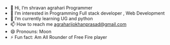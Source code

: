 - 👋 Hi, I’m shravan agrahari Programmer
- 👀 I’m interested in Programming Full stack developer , Web Development 
- 🌱 I’m currently learning UG and python
- 📫 How to reach me agraharijokhanprasad@gmail.com
- 😄 Pronouns: Moon
- ⚡ Fun fact: Am All Rounder of Free Fire player

<!---
shravan120120/shravan120120 is a ✨ special ✨ repository because its `README.md` (this file) appears on your GitHub profile.
You can click the Preview link to take a look at your changes.
--->
